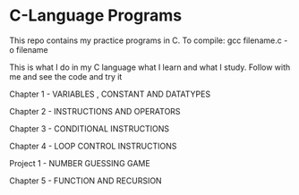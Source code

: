 # C-Language Programs
This repo contains my practice programs in C. 
To compile: gcc filename.c -o filename

This is what I do in my C language what I learn and what I study. Follow with me and see the code and try it

Chapter 1 - VARIABLES , CONSTANT AND DATATYPES

Chapter 2 - INSTRUCTIONS AND OPERATORS

Chapter 3 - CONDITIONAL INSTRUCTIONS

Chapter 4 - LOOP CONTROL INSTRUCTIONS

Project 1 - NUMBER GUESSING GAME

Chapter 5 - FUNCTION AND RECURSION
